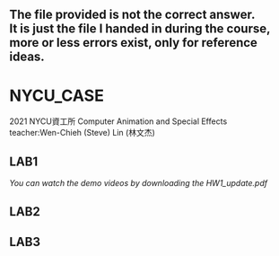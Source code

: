 The file provided is not the correct answer.  
It is just the file I handed in during the course, more or less errors exist, only for reference ideas.
--
# NYCU_CASE
2021 NYCU資工所 Computer Animation and  Special Effects  
teacher:Wen-Chieh (Steve) Lin (林文杰)

## LAB1

*You can watch the demo videos by downloading the HW1_update.pdf*

## LAB2

## LAB3
